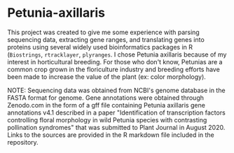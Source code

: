 # Petunia-axillaris

This project was created to give me some experience with parsing sequencing data, extracting gene ranges, and translating genes into proteins using several widely used bioinformatics packages in R (`Biostrings`, `rtracklayer`, `plyranges`. I chose Petunia axillaris because of my interest in horticultural breeding. For those who don't know, Petunias are a common crop grown in the floriculture industry and breeding efforts have been made to increase the value of the plant (ex: color morphology). 

NOTE: Sequencing data was obtained from NCBI's genome database in the FASTA format for genome. Gene annotations were obtained through Zenodo.com in the form of a gff file containing Petunia axillaris gene annotations v4.1 described in a paper "Identification of transcription factors controlling floral morphology in wild Petunia species with contrasting pollination syndromes" that was submitted to Plant Journal in August 2020. Links to the sources are provided in the R markdown file included in the repository. 
